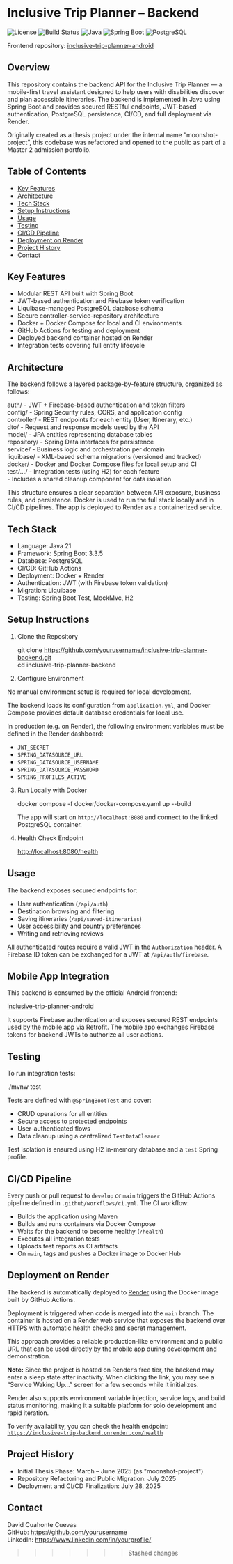 # Inclusive Trip Planner – Backend

![License](https://img.shields.io/badge/license-MIT-blue.svg)
![Build Status](https://github.com/DavidCC812/inclusive-trip-planner-backend/actions/workflows/ci.yml/badge.svg)
![Java](https://img.shields.io/badge/Java-21-blue.svg)
![Spring Boot](https://img.shields.io/badge/Spring--Boot-3.3.5-success.svg)
![PostgreSQL](https://img.shields.io/badge/Database-PostgreSQL-informational.svg)

Frontend repository: [inclusive-trip-planner-android](https://github.com/yourusername/inclusive-trip-planner-android)

## Overview

This repository contains the backend API for the Inclusive Trip Planner — a mobile-first travel assistant designed to help users with disabilities discover and plan accessible itineraries. The backend is implemented in Java using Spring Boot and provides secured RESTful endpoints, JWT-based authentication, PostgreSQL persistence, CI/CD, and full deployment via Render.

Originally created as a thesis project under the internal name “moonshot-project”, this codebase was refactored and opened to the public as part of a Master 2 admission portfolio.

## Table of Contents

- [Key Features](#key-features)
- [Architecture](#architecture)
- [Tech Stack](#tech-stack)
- [Setup Instructions](#setup-instructions)
- [Usage](#usage)
- [Testing](#testing)
- [CI/CD Pipeline](#cicd-pipeline)
- [Deployment on Render](#deployment-on-render)
- [Project History](#project-history)
- [Contact](#contact)

## Key Features

- Modular REST API built with Spring Boot
- JWT-based authentication and Firebase token verification
- Liquibase-managed PostgreSQL database schema
- Secure controller-service-repository architecture
- Docker + Docker Compose for local and CI environments
- GitHub Actions for testing and deployment
- Deployed backend container hosted on Render
- Integration tests covering full entity lifecycle

## Architecture

The backend follows a layered package-by-feature structure, organized as follows:

auth/              - JWT + Firebase-based authentication and token filters  
config/            - Spring Security rules, CORS, and application config  
controller/        - REST endpoints for each entity (User, Itinerary, etc.)  
dto/               - Request and response models used by the API  
model/             - JPA entities representing database tables  
repository/        - Spring Data interfaces for persistence  
service/           - Business logic and orchestration per domain  
liquibase/         - XML-based schema migrations (versioned and tracked)  
docker/            - Docker and Docker Compose files for local setup and CI  
test/.../          - Integration tests (using H2) for each feature  
                   - Includes a shared cleanup component for data isolation

This structure ensures a clear separation between API exposure, business rules, and persistence. Docker is used to run the full stack locally and in CI/CD pipelines. The app is deployed to Render as a containerized service.

## Tech Stack

- Language: Java 21
- Framework: Spring Boot 3.3.5
- Database: PostgreSQL
- CI/CD: GitHub Actions
- Deployment: Docker + Render
- Authentication: JWT (with Firebase token validation)
- Migration: Liquibase
- Testing: Spring Boot Test, MockMvc, H2

## Setup Instructions

1. Clone the Repository

   git clone <https://github.com/yourusername/inclusive-trip-planner-backend.git>  
   cd inclusive-trip-planner-backend

2. Configure Environment

No manual environment setup is required for local development.

The backend loads its configuration from `application.yml`, and Docker Compose provides default database credentials for local use.

In production (e.g. on Render), the following environment variables must be defined in the Render dashboard:

- `JWT_SECRET`
- `SPRING_DATASOURCE_URL`
- `SPRING_DATASOURCE_USERNAME`
- `SPRING_DATASOURCE_PASSWORD`
- `SPRING_PROFILES_ACTIVE`

3. Run Locally with Docker

   docker compose -f docker/docker-compose.yaml up --build

   The app will start on `http://localhost:8080` and connect to the linked PostgreSQL container.

4. Health Check Endpoint

   <http://localhost:8080/health>

## Usage

The backend exposes secured endpoints for:

- User authentication (`/api/auth`)
- Destination browsing and filtering
- Saving itineraries (`/api/saved-itineraries`)
- User accessibility and country preferences
- Writing and retrieving reviews

All authenticated routes require a valid JWT in the `Authorization` header. A Firebase ID token can be exchanged for a JWT at `/api/auth/firebase`.

## Mobile App Integration

This backend is consumed by the official Android frontend:

[inclusive-trip-planner-android](https://github.com/yourusername/inclusive-trip-planner-android)

It supports Firebase authentication and exposes secured REST endpoints used by the mobile app via Retrofit. The mobile app exchanges Firebase tokens for backend JWTs to authorize all user actions.

## Testing

To run integration tests:

   ./mvnw test

Tests are defined with `@SpringBootTest` and cover:

- CRUD operations for all entities
- Secure access to protected endpoints
- User-authenticated flows
- Data cleanup using a centralized `TestDataCleaner`

Test isolation is ensured using H2 in-memory database and a `test` Spring profile.

## CI/CD Pipeline

Every push or pull request to `develop` or `main` triggers the GitHub Actions pipeline defined in `.github/workflows/ci.yml`. The CI workflow:

- Builds the application using Maven
- Builds and runs containers via Docker Compose
- Waits for the backend to become healthy (`/health`)
- Executes all integration tests
- Uploads test reports as CI artifacts
- On `main`, tags and pushes a Docker image to Docker Hub

## Deployment on Render

The backend is automatically deployed to [Render](https://inclusive-trip-backend.onrender.com/) using the Docker image built by GitHub Actions.

Deployment is triggered when code is merged into the `main` branch. The container is hosted on a Render web service that exposes the backend over HTTPS with automatic health checks and secret management.

This approach provides a reliable production-like environment and a public URL that can be used directly by the mobile app during development and demonstration.

**Note:** Since the project is hosted on Render’s free tier, the backend may enter a sleep state after inactivity. When clicking the link, you may see a “Service Waking Up…” screen for a few seconds while it initializes.

Render also supports environment variable injection, service logs, and build status monitoring, making it a suitable platform for solo development and rapid iteration.

To verify availability, you can check the health endpoint:  
[`https://inclusive-trip-backend.onrender.com/health`](https://inclusive-trip-backend.onrender.com/health)

## Project History

- Initial Thesis Phase: March – June 2025 (as "moonshot-project")
- Repository Refactoring and Public Migration: July 2025
- Deployment and CI/CD Finalization: July 28, 2025

## Contact

David Cuahonte Cuevas  
GitHub: <https://github.com/yourusername>  
LinkedIn: <https://www.linkedin.com/in/yourprofile/>
>>>>>>> Stashed changes
